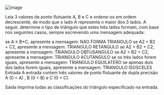 ![image](https://github.com/guilhermemouraovc/pythonbeecrowd/assets/160972988/072e1e77-62f7-4064-b0ef-5515878d5574)


Leia 3 valores de ponto flutuante A, B e C e ordene-os em ordem decrescente, de modo que o lado A representa o maior dos 3 lados. A seguir, determine o tipo de triângulo que estes três lados formam, com base nos seguintes casos, sempre escrevendo uma mensagem adequada:

se A ≥ B+C, apresente a mensagem: NAO FORMA TRIANGULO
se A2 = B2 + C2, apresente a mensagem: TRIANGULO RETANGULO
se A2 > B2 + C2, apresente a mensagem: TRIANGULO OBTUSANGULO
se A2 < B2 + C2, apresente a mensagem: TRIANGULO ACUTANGULO
se os três lados forem iguais, apresente a mensagem: TRIANGULO EQUILATERO
se apenas dois dos lados forem iguais, apresente a mensagem: TRIANGULO ISOSCELES
Entrada
A entrada contem três valores de ponto flutuante de dupla precisão A (0 < A) , B (0 < B) e C (0 < C).

Saída
Imprima todas as classificações do triângulo especificado na entrada.

